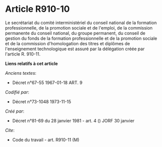 # Article R910-10

Le secrétariat du comité interministériel du conseil national de la formation professionnelle, de la promotion sociale et de
l'emploi, de la commission permanente du conseil national, du groupe permanent, du conseil de gestion du fonds de la
formation professionnelle et de la promotion sociale et de la commission d'homologation des titres et diplômes de
l'enseignement technologique est assuré par la délégation créée par l'article R. 910-11.

**Liens relatifs à cet article**

_Anciens textes_:

  - Décret n°67-55 1967-01-18 ART. 9

_Codifié par_:

  - Décret n°73-1048 1973-11-15

_Créé par_:

  - Décret n°81-69 du 28 janvier 1981 - art. 4 () JORF 30 janvier

_Cite_:

  - Code du travail - art. R910-11 (M)
